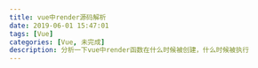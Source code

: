 ```yaml
---
title: vue中render源码解析
date: 2019-06-01 15:47:01
tags: [Vue]
categories: [Vue, 未完成]
description: 分析一下vue中render函数在什么时候被创建，什么时候被执行
---
```


